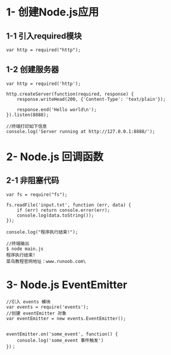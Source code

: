 # 1- 创建Node.js应用
## 1-1 引入required模块
```
var http = required("http");
```
## 1-2 创建服务器
```
var http = required('http');

http.createServer(function(required, response) {
    response.writeHead(200, {'Content-Type': 'text/plain'});
    
    response.end('Hello world\n');
}).listen(8888);

//终端打印如下信息
console.log('Server running at http://127.0.0.1:8888/');
```
# 2- Node.js 回调函数
## 2-1 非阻塞代码
```
var fs = require("fs");

fs.readFile('input.txt', function (err, data) {
    if (err) return console.error(err);
    console.log(data.toString());
});

console.log("程序执行结束!");

//终端输出
$ node main.js
程序执行结束!
菜鸟教程官网地址：www.runoob.com\
```
# 3- Node.js EventEmitter
```
//引入 events 模块
var events = require('events');
//创建 eventEmitter 对象
var eventEmitter = new events.EventEmitter();


eventEmitter.on('some_event', function() {
    console.log('some_event 事件触发')
})；
```
